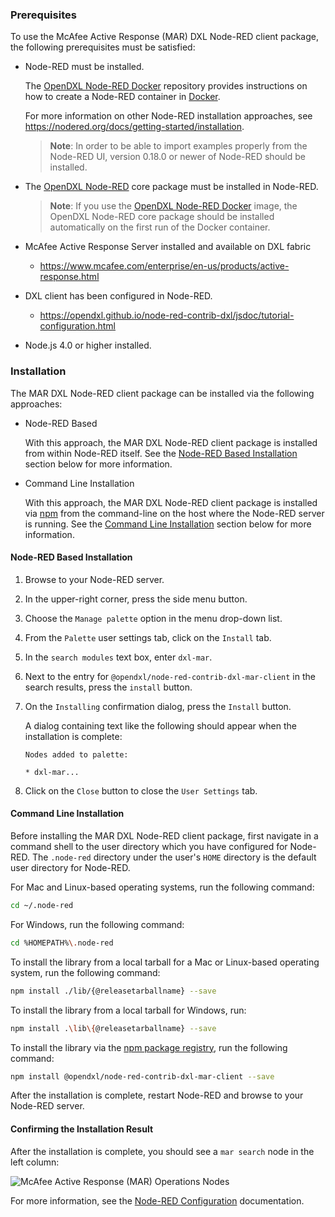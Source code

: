 ### Prerequisites

To use the McAfee Active Response (MAR) DXL Node-RED client package, the
following prerequisites must be satisfied:

* Node-RED must be installed.

  The [OpenDXL Node-RED Docker](https://github.com/opendxl/opendxl-node-red-docker)
  repository provides instructions on how to create a Node-RED container in
  [Docker](https://www.docker.com/).

  For more information on other Node-RED installation approaches, see
  <https://nodered.org/docs/getting-started/installation>.

  > **Note**: In order to be able to import examples properly from the Node-RED
  > UI, version 0.18.0 or newer of Node-RED should be installed.

* The [OpenDXL Node-RED](https://github.com/opendxl/node-red-contrib-dxl) core
  package must be installed in Node-RED.

  > **Note**: If you use the
  > [OpenDXL Node-RED Docker](https://github.com/opendxl/opendxl-node-red-docker)
  > image, the OpenDXL Node-RED core package should be installed automatically
  > on the first run of the Docker container.

* McAfee Active Response Server installed and available on DXL fabric
  * <https://www.mcafee.com/enterprise/en-us/products/active-response.html>

* DXL client has been configured in Node-RED.

  * <https://opendxl.github.io/node-red-contrib-dxl/jsdoc/tutorial-configuration.html>

* Node.js 4.0 or higher installed.

### Installation

The MAR DXL Node-RED client package can be installed via the following
approaches:

* Node-RED Based

  With this approach, the MAR DXL Node-RED client package is installed from
  within Node-RED itself. See the
  [Node-RED Based Installation](#node-red-based-installation) section below for
  more information.

* Command Line Installation

  With this approach, the MAR DXL Node-RED client package is installed via
  [npm](https://docs.npmjs.com/) from the command-line on the host where the
  Node-RED server is running. See the
  [Command Line Installation](#command-line-installation) section below for more
  information.

#### Node-RED Based Installation

1. Browse to your Node-RED server.

1. In the upper-right corner, press the side menu button.

1. Choose the `Manage palette` option in the menu drop-down list.

1. From the `Palette` user settings tab, click on the `Install` tab.

1. In the `search modules` text box, enter `dxl-mar`.

1. Next to the entry for `@opendxl/node-red-contrib-dxl-mar-client` in the
   search results, press the `install` button.

1. On the `Installing` confirmation dialog, press the `Install` button.

   A dialog containing text like the following should appear when the
   installation is complete:

   ```
   Nodes added to palette:

   * dxl-mar...
   ```

1. Click on the `Close` button to close the `User Settings` tab.

#### Command Line Installation

Before installing the MAR DXL Node-RED client package, first navigate in a
command shell to the user directory which you have configured for Node-RED. The
`.node-red` directory under the user's `HOME` directory is the default user
directory for Node-RED.

For Mac and Linux-based operating systems, run the following command:

```sh
cd ~/.node-red
```

For Windows, run the following command:

```sh
cd %HOMEPATH%\.node-red
```

To install the library from a local tarball for a Mac or Linux-based operating
system, run the following command:

```sh
npm install ./lib/{@releasetarballname} --save
```

To install the library from a local tarball for Windows, run:

```sh
npm install .\lib\{@releasetarballname} --save
```

To install the library via the
[npm package registry](https://www.npmjs.com/package/@opendxl/node-red-contrib-dxl-mar-client),
run the following command:

```sh
npm install @opendxl/node-red-contrib-dxl-mar-client --save
```

After the installation is complete, restart Node-RED and browse to your
Node-RED server.

#### Confirming the Installation Result

After the installation is complete, you should see a `mar search` node in the
left column:

![McAfee Active Response (MAR) Operations Nodes](images/mar-operations-nodes.png)

For more information, see the
[Node-RED Configuration](https://nodered.org/docs/configuration) documentation.
